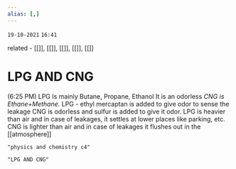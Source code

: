 ```yaml
---
alias: [,]
---
```

`19-10-2021`
`16:41`

related - [[]], [[]], [[]], [[]], [[]]

# LPG AND CNG
(6:25 PM)
LPG Is mainly Butane, Propane, Ethanol
It is an odorless
_CNG is Ethane+Methane._
LPG - ethyl mercaptan is added to give odor to sense the leakage
CNG is odorless and sulfur is added to give it odor.
LPG is heavier than air and in case of leakages, it settles at lower places like parking, etc.
CNG is lighter than air and in case of leakages it flushes out in the [[atmosphere]]

```query
"physics and chemistry c4"
```

```query 2021-11-26 21:14
"LPG AND CNG"
```